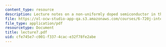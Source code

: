 ```yaml
---
content_type: resource
description: Lecture notes on a non-uniformly doped semiconductor in thermal equilibrium.
file: https://ol-ocw-studio-app-qa.s3.amazonaws.com/courses/6-720j-integrated-microelectronic-devices-spring-2007/cfe745e7c001f3374cace32f78fe2abe_lecture7.pdf
file_type: application/pdf
resourcetype: Document
title: lecture7.pdf
uid: cfe745e7-c001-f337-4cac-e32f78fe2abe
---
```

